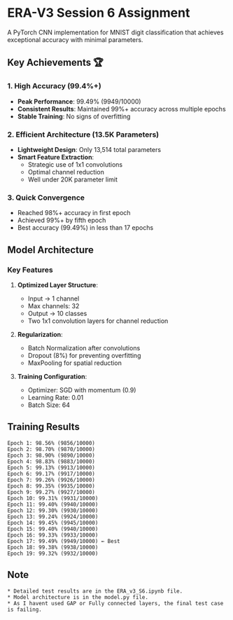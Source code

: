 # ERA-V3 Session 6 Assignment

A PyTorch CNN implementation for MNIST digit classification that achieves exceptional accuracy with minimal parameters.

## Key Achievements 🏆

### 1. High Accuracy (99.4%+)
- **Peak Performance**: 99.49% (9949/10000)
- **Consistent Results**: Maintained 99%+ accuracy across multiple epochs
- **Stable Training**: No signs of overfitting

### 2. Efficient Architecture (13.5K Parameters)
- **Lightweight Design**: Only 13,514 total parameters
- **Smart Feature Extraction**: 
  - Strategic use of 1x1 convolutions
  - Optimal channel reduction
  - Well under 20K parameter limit

### 3. Quick Convergence
- Reached 98%+ accuracy in first epoch
- Achieved 99%+ by fifth epoch
- Best accuracy (99.49%) in less than 17 epochs

## Model Architecture

### Key Features
1. **Optimized Layer Structure**:
   - Input → 1 channel
   - Max channels: 32
   - Output → 10 classes
   - Two 1x1 convolution layers for channel reduction

2. **Regularization**:
   - Batch Normalization after convolutions
   - Dropout (8%) for preventing overfitting
   - MaxPooling for spatial reduction

3. **Training Configuration**:
   - Optimizer: SGD with momentum (0.9)
   - Learning Rate: 0.01
   - Batch Size: 64

## Training Results 
```
Epoch 1: 98.56% (9856/10000)
Epoch 2: 98.70% (9870/10000)
Epoch 3: 98.90% (9890/10000)
Epoch 4: 98.83% (9883/10000)
Epoch 5: 99.13% (9913/10000)
Epoch 6: 99.17% (9917/10000)
Epoch 7: 99.26% (9926/10000)
Epoch 8: 99.35% (9935/10000)
Epoch 9: 99.27% (9927/10000)
Epoch 10: 99.31% (9931/10000)
Epoch 11: 99.40% (9940/10000)
Epoch 12: 99.30% (9930/10000)
Epoch 13: 99.24% (9924/10000)
Epoch 14: 99.45% (9945/10000)
Epoch 15: 99.40% (9940/10000)
Epoch 16: 99.33% (9933/10000)
Epoch 17: 99.49% (9949/10000) ← Best
Epoch 18: 99.38% (9938/10000)
Epoch 19: 99.32% (9932/10000)
```

## Note
```
* Detailed test results are in the ERA_v3_S6.ipynb file.
* Model architecture is in the model.py file.
* As I havent used GAP or Fully connected layers, the final test case is failing.
```
